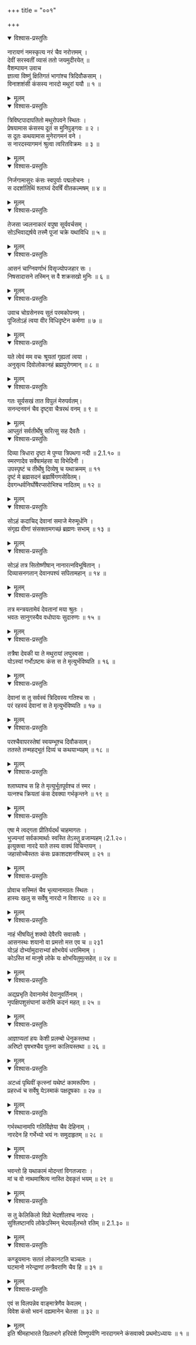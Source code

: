+++
title = "००१"

+++

<details open><summary>विश्वास-प्रस्तुतिः</summary>

नारायणं नमस्कृत्य नरं चैव नरोत्तमम् ।  
देवीं सरस्वतीं व्यासं ततो जयमुदीरयेत् ॥  
वैशम्पायन उवाच  
ज्ञात्वा विष्णुं क्षितिगतं भागांश्च त्रिदिवौकसाम् ।  
विनाशशंसी कंसस्य नारदो मथुरां ययौ ॥ १ ॥
</details>

<details><summary>मूलम्</summary>

नारायणं नमस्कृत्य नरं चैव नरोत्तमम् ।  
देवीं सरस्वतीं व्यासं ततो जयमुदीरयेत् ॥  
वैशम्पायन उवाच  
ज्ञात्वा विष्णुं क्षितिगतं भागांश्च त्रिदिवौकसाम् ।  
विनाशशंसी कंसस्य नारदो मथुरां ययौ ॥ १ ॥
</details>

<details open><summary>विश्वास-प्रस्तुतिः</summary>

त्रिविष्टपादापतितो मथुरोपवने स्थितः ।  
प्रेषयामास कंसस्य दूतं स मुनिपुङ्गवः ॥ २ ।  
स दूतः कथयामास मुनेरागमनं वने ।  
स नारदस्यागमनं श्रुत्वा त्वरितविक्रमः ॥ ३ ॥
</details>

<details><summary>मूलम्</summary>

त्रिविष्टपादापतितो मथुरोपवने स्थितः ।  
प्रेषयामास कंसस्य दूतं स मुनिपुङ्गवः ॥ २ ।  
स दूतः कथयामास मुनेरागमनं वने ।  
स नारदस्यागमनं श्रुत्वा त्वरितविक्रमः ॥ ३ ॥
</details>

<details open><summary>विश्वास-प्रस्तुतिः</summary>

निर्जगामासुरः कंसः स्वपुर्याः पद्मलोचनः ।  
स ददर्शातिथिं श्लाघ्यं देवर्षिं वीतकल्मषम् ॥ ४ ॥
</details>

<details><summary>मूलम्</summary>

निर्जगामासुरः कंसः स्वपुर्याः पद्मलोचनः ।  
स ददर्शातिथिं श्लाघ्यं देवर्षिं वीतकल्मषम् ॥ ४ ॥
</details>

<details open><summary>विश्वास-प्रस्तुतिः</summary>

तेजसा ज्वलनाकारं वपुषा सूर्यवर्चसम् ।  
सोऽभिवाद्यर्षये तस्मै पूजां चक्रे यथाविधि ॥ ५ ॥
</details>

<details><summary>मूलम्</summary>

तेजसा ज्वलनाकारं वपुषा सूर्यवर्चसम् ।  
सोऽभिवाद्यर्षये तस्मै पूजां चक्रे यथाविधि ॥ ५ ॥
</details>

<details open><summary>विश्वास-प्रस्तुतिः</summary>

आसनं चाग्निवर्णाभं विसृज्योपजहार सः ।  
निषसादासने तस्मिन् स वै शक्रसखो मुनिः ॥ ६ ॥
</details>

<details><summary>मूलम्</summary>

आसनं चाग्निवर्णाभं विसृज्योपजहार सः ।  
निषसादासने तस्मिन् स वै शक्रसखो मुनिः ॥ ६ ॥
</details>

<details open><summary>विश्वास-प्रस्तुतिः</summary>

उवाच चोग्रसेनस्य सुतं परमकोपनम् ।  
पूजितोऽहं त्वया वीर विधिदृष्टेन कर्मणा ॥ ७ ॥
</details>

<details><summary>मूलम्</summary>

उवाच चोग्रसेनस्य सुतं परमकोपनम् ।  
पूजितोऽहं त्वया वीर विधिदृष्टेन कर्मणा ॥ ७ ॥
</details>

<details open><summary>विश्वास-प्रस्तुतिः</summary>

यते त्वेवं मम वचः श्रूयतां गृह्यतां त्वया ।  
अनुसृत्य दिवोलोकानहं ब्रह्मपुरोगमान् ॥ ८ ॥
</details>

<details><summary>मूलम्</summary>

यते त्वेवं मम वचः श्रूयतां गृह्यतां त्वया ।  
अनुसृत्य दिवोलोकानहं ब्रह्मपुरोगमान् ॥ ८ ॥
</details>

<details open><summary>विश्वास-प्रस्तुतिः</summary>

गतः सूर्यसखं तात विपुलं मेरुपर्वतम्।  
सनन्दनवनं चैव दृष्ट्वा चैत्ररथं वनम् ॥ ९ ॥
</details>

<details><summary>मूलम्</summary>

गतः सूर्यसखं तात विपुलं मेरुपर्वतम्।  
सनन्दनवनं चैव दृष्ट्वा चैत्ररथं वनम् ॥ ९ ॥
</details>
 आप्लुतं सर्वतीर्थेषु सरित्सु सह दैवतैः ।  

<details open><summary>विश्वास-प्रस्तुतिः</summary>

दिव्या त्रिधारा दृष्टा मे पुण्या त्रिपथगा नदी ॥ 2.1.१० ॥  
स्मरणादेव सर्वेषामंहसा या विभेदिनी ।  
उपस्पृष्टं च तीर्थेषु दिव्येषु च यथाक्रमम् ॥ ११  
दृष्टं मे ब्रह्मसदनं ब्रह्मर्षिगणसेवितम्।  
देवगन्धर्वनिर्घोषैरप्सरोभिश्च नादितम् ॥ १२ ॥
</details>

<details><summary>मूलम्</summary>

दिव्या त्रिधारा दृष्टा मे पुण्या त्रिपथगा नदी ॥ 2.1.१० ॥  
स्मरणादेव सर्वेषामंहसा या विभेदिनी ।  
उपस्पृष्टं च तीर्थेषु दिव्येषु च यथाक्रमम् ॥ ११  
दृष्टं मे ब्रह्मसदनं ब्रह्मर्षिगणसेवितम्।  
देवगन्धर्वनिर्घोषैरप्सरोभिश्च नादितम् ॥ १२ ॥
</details>

<details open><summary>विश्वास-प्रस्तुतिः</summary>

सोऽहं कदाचिद् देवानां समाजे मेरुमूर्धनि ।  
संगृह्य वीणां संसक्तामगच्छं ब्रह्मणः सभाम् ॥ १३ ॥
</details>

<details><summary>मूलम्</summary>

सोऽहं कदाचिद् देवानां समाजे मेरुमूर्धनि ।  
संगृह्य वीणां संसक्तामगच्छं ब्रह्मणः सभाम् ॥ १३ ॥
</details>

<details open><summary>विश्वास-प्रस्तुतिः</summary>

सोऽहं तत्र सितोष्णीषान् नानारत्नविभूषितान् ।  
दिव्यासनगतान् देवानपश्यं सपितामहान् ॥ १४ ॥
</details>

<details><summary>मूलम्</summary>

सोऽहं तत्र सितोष्णीषान् नानारत्नविभूषितान् ।  
दिव्यासनगतान् देवानपश्यं सपितामहान् ॥ १४ ॥
</details>

<details open><summary>विश्वास-प्रस्तुतिः</summary>

तत्र मन्त्रयतामेवं देवतानां मया श्रुतः ।  
भवतः सानुगस्यैव वधोपायः सुदारुणः ॥ १५ ॥
</details>

<details><summary>मूलम्</summary>

तत्र मन्त्रयतामेवं देवतानां मया श्रुतः ।  
भवतः सानुगस्यैव वधोपायः सुदारुणः ॥ १५ ॥
</details>

<details open><summary>विश्वास-प्रस्तुतिः</summary>

तत्रैषा देवकी या ते मथुरायां लघुस्वसा ।  
योऽस्यां गर्भोऽष्टमः कंस स ते मृत्युर्भविष्यति ॥ १६ ॥
</details>

<details><summary>मूलम्</summary>

तत्रैषा देवकी या ते मथुरायां लघुस्वसा ।  
योऽस्यां गर्भोऽष्टमः कंस स ते मृत्युर्भविष्यति ॥ १६ ॥
</details>

<details open><summary>विश्वास-प्रस्तुतिः</summary>

देवानां स तु सर्वस्वं त्रिदिवस्य गतिश्च सः ।  
परं रहस्यं देवानां स ते मृत्युर्भविष्यति ॥ १७ ॥
</details>

<details><summary>मूलम्</summary>

देवानां स तु सर्वस्वं त्रिदिवस्य गतिश्च सः ।  
परं रहस्यं देवानां स ते मृत्युर्भविष्यति ॥ १७ ॥
</details>

<details open><summary>विश्वास-प्रस्तुतिः</summary>

परश्चैवापरस्तेषां स्वयम्भूश्च दिवौकसाम्।  
ततस्ते तन्महद्भूतं दिव्यं च कथयाभ्यहम् ॥ १८ ॥
</details>

<details><summary>मूलम्</summary>

परश्चैवापरस्तेषां स्वयम्भूश्च दिवौकसाम्।  
ततस्ते तन्महद्भूतं दिव्यं च कथयाभ्यहम् ॥ १८ ॥
</details>

<details open><summary>विश्वास-प्रस्तुतिः</summary>

श्लाघ्यश्च स हि ते मृत्युर्भूतपूर्वश्च तं स्मर ।  
यत्नश्च क्रियतां कंस देवक्या गर्भकृन्तने ॥ १९ ॥
</details>

<details><summary>मूलम्</summary>

श्लाघ्यश्च स हि ते मृत्युर्भूतपूर्वश्च तं स्मर ।  
यत्नश्च क्रियतां कंस देवक्या गर्भकृन्तने ॥ १९ ॥
</details>

<details open><summary>विश्वास-प्रस्तुतिः</summary>

एषा मे त्वद्गता प्रीतिर्यदर्थं चाहमागतः ।  
भुज्यन्तां सर्वकामार्थाः स्वस्ति तेऽस्तु व्रजाम्यहम्।2.1.२०।  
इत्युक्त्वा नारदे याते तस्य वाक्यं विचिन्तयन् ।  
जहासोच्चैस्ततः कंसः प्रकाशदशनश्चिरम् ॥ २१ ॥
</details>

<details><summary>मूलम्</summary>

एषा मे त्वद्गता प्रीतिर्यदर्थं चाहमागतः ।  
भुज्यन्तां सर्वकामार्थाः स्वस्ति तेऽस्तु व्रजाम्यहम्।2.1.२०।  
इत्युक्त्वा नारदे याते तस्य वाक्यं विचिन्तयन् ।  
जहासोच्चैस्ततः कंसः प्रकाशदशनश्चिरम् ॥ २१ ॥
</details>

<details open><summary>विश्वास-प्रस्तुतिः</summary>

प्रोवाच सस्मितं चैव भृत्यानामग्रतः स्थितः ।  
हास्यः खलु स सर्वेषु नारदो न विशारदः ॥ २२ ॥
</details>

<details><summary>मूलम्</summary>

प्रोवाच सस्मितं चैव भृत्यानामग्रतः स्थितः ।  
हास्यः खलु स सर्वेषु नारदो न विशारदः ॥ २२ ॥
</details>

<details open><summary>विश्वास-प्रस्तुतिः</summary>

नाहं भीषयितुं शक्यो देवैरपि सवासवैः ।  
आसनस्थः शयानो वा प्रमत्तो मत्त एव च ॥ २३1  
योऽहं दोर्भ्यामुदाराभ्यां क्षोभयेयं धरामिमाम् ।  
कोऽस्ति मां मानुषे लोके यः क्षोभयितुमुत्सहेत् ॥ २४ ॥
</details>

<details><summary>मूलम्</summary>

नाहं भीषयितुं शक्यो देवैरपि सवासवैः ।  
आसनस्थः शयानो वा प्रमत्तो मत्त एव च ॥ २३1  
योऽहं दोर्भ्यामुदाराभ्यां क्षोभयेयं धरामिमाम् ।  
कोऽस्ति मां मानुषे लोके यः क्षोभयितुमुत्सहेत् ॥ २४ ॥
</details>

<details open><summary>विश्वास-प्रस्तुतिः</summary>

अद्यप्रभृति देवानामेवं देवानुवर्तिनाम् ।  
नृपक्षिपशुसंघानां करोमि कदनं महत् ॥ २५ ॥
</details>

<details><summary>मूलम्</summary>

अद्यप्रभृति देवानामेवं देवानुवर्तिनाम् ।  
नृपक्षिपशुसंघानां करोमि कदनं महत् ॥ २५ ॥
</details>

<details open><summary>विश्वास-प्रस्तुतिः</summary>

आज्ञाप्यतां हयः केशी प्रलम्बो धेनुकस्तथा ।  
अरिष्टो वृषभश्चैव पूतना कालियस्तथा ॥ २६ ॥
</details>

<details><summary>मूलम्</summary>

आज्ञाप्यतां हयः केशी प्रलम्बो धेनुकस्तथा ।  
अरिष्टो वृषभश्चैव पूतना कालियस्तथा ॥ २६ ॥
</details>

<details open><summary>विश्वास-प्रस्तुतिः</summary>

अटध्वं पृथिवीं कृत्स्नां यथेष्टं कामरूपिणः ।  
प्रहरध्वं च सर्वेषु येऽस्माकं पक्षदूषकाः ॥ २७ ॥
</details>

<details><summary>मूलम्</summary>

अटध्वं पृथिवीं कृत्स्नां यथेष्टं कामरूपिणः ।  
प्रहरध्वं च सर्वेषु येऽस्माकं पक्षदूषकाः ॥ २७ ॥
</details>

<details open><summary>विश्वास-प्रस्तुतिः</summary>

गर्भस्थानामपि गतिर्विज्ञेया चैव देहिनाम् ।  
नारदेन हि गर्भेभ्यो भयं नः समुदाहृतम् ॥ २८ ॥
</details>

<details><summary>मूलम्</summary>

गर्भस्थानामपि गतिर्विज्ञेया चैव देहिनाम् ।  
नारदेन हि गर्भेभ्यो भयं नः समुदाहृतम् ॥ २८ ॥
</details>

<details open><summary>विश्वास-प्रस्तुतिः</summary>

भवन्तो हि यथाकामं मोदन्तां विगतज्वराः ।  
मां च वो नाथमाश्रित्य नास्ति देवकृतं भयम् ॥ २९ ॥
</details>

<details><summary>मूलम्</summary>

भवन्तो हि यथाकामं मोदन्तां विगतज्वराः ।  
मां च वो नाथमाश्रित्य नास्ति देवकृतं भयम् ॥ २९ ॥
</details>

<details open><summary>विश्वास-प्रस्तुतिः</summary>

स तु केलिकिलो विप्रो भेदशीलश्च नारदः ।  
सुश्लिष्टानपि लोकेऽस्मिन् भेदयल्ँलभते रतिम् ॥ 2.1.३० ॥
</details>

<details><summary>मूलम्</summary>

स तु केलिकिलो विप्रो भेदशीलश्च नारदः ।  
सुश्लिष्टानपि लोकेऽस्मिन् भेदयल्ँलभते रतिम् ॥ 2.1.३० ॥
</details>

<details open><summary>विश्वास-प्रस्तुतिः</summary>

कण्डूयमानः सततं लोकानटति चञ्चलः ।  
घटमानो नरेन्द्राणां तन्त्रैवराणि चैव हि ॥ ३१ ॥
</details>

<details><summary>मूलम्</summary>

कण्डूयमानः सततं लोकानटति चञ्चलः ।  
घटमानो नरेन्द्राणां तन्त्रैवराणि चैव हि ॥ ३१ ॥
</details>

<details open><summary>विश्वास-प्रस्तुतिः</summary>

एवं स विलपन्नेव वाङ्मात्रेणैव केवलम् ।  
विवेश कंसो भवनं दह्यमानेन चेतसा ॥ ३२ ॥
</details>

<details><summary>मूलम्</summary>

एवं स विलपन्नेव वाङ्मात्रेणैव केवलम् ।  
विवेश कंसो भवनं दह्यमानेन चेतसा ॥ ३२ ॥
</details>
इति श्रीमहाभारते खिलभागे हरिवंशे विष्णुपर्वणि नारदागमने कंसवाक्ये प्रथमोऽध्यायः ॥ १ ॥